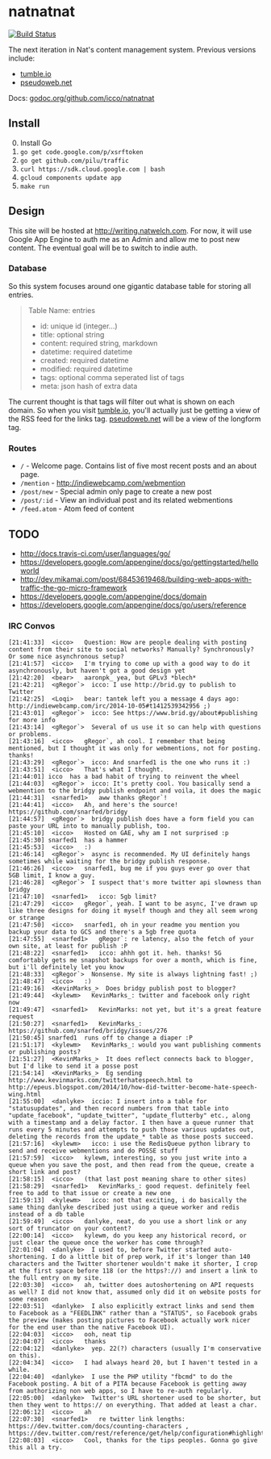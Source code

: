 # natnatnat

[![Build Status](https://travis-ci.org/icco/natnatnat.svg?branch=master)](https://travis-ci.org/icco/natnatnat)

The next iteration in Nat's content management system. Previous versions include:

 * [tumble.io](http://github.com/icco/tumble)
 * [pseudoweb.net](http://github.com/icco/pseudoweb)

Docs: [godoc.org/github.com/icco/natnatnat](https://godoc.org/github.com/icco/natnatnat)

## Install

 0. Install Go
 1. `go get code.google.com/p/xsrftoken`
 2. `go get github.com/pilu/traffic`
 3. `curl https://sdk.cloud.google.com | bash`
 4. `gcloud components update app`
 5. `make run`

## Design

This site will be hosted at <http://writing.natwelch.com>. For now, it will use Google App Engine to auth me as an Admin and allow me to post new content. The eventual goal will be to switch to indie auth.

### Database

So this system focuses around one gigantic database table for storing all entries.

 > Table Name: entries
 >  - id: unique id (integer...)
 >  - title: optional string
 >  - content: required string, markdown
 >  - datetime: required datetime
 >  - created: required datetime
 >  - modified: required datetime
 >  - tags: optional comma seperated list of tags
 >  - meta: json hash of extra data

The current thought is that tags will filter out what is shown on each domain. So when you visit [tumble.io](http://tumble.io), you'll actually just be getting a view of the RSS feed for the links tag. [pseudoweb.net](http://pseudoweb.net) will be a view of the longform tag.

### Routes

 * `/` - Welcome page. Contains list of five most recent posts and an about page.
 * `/mention` - http://indiewebcamp.com/webmention
 * `/post/new` - Special admin only page to create a new post
 * `/post/:id` - View an individual post and its related webmentions
 * `/feed.atom` - Atom feed of content

## TODO

 * http://docs.travis-ci.com/user/languages/go/
 * https://developers.google.com/appengine/docs/go/gettingstarted/helloworld
 * http://dev.mikamai.com/post/68453619468/building-web-apps-with-traffic-the-go-micro-framework
 * https://developers.google.com/appengine/docs/domain
 * https://developers.google.com/appengine/docs/go/users/reference

### IRC Convos

```
[21:41:33]  <icco>   Question: How are people dealing with posting content from their site to social networks? Manually? Synchronously? Or some nice asynchronous setup?
[21:41:57]  <icco>   I'm trying to come up with a good way to do it asynchronously, but haven't got a good design yet
[21:42:20]  <bear>   aaronpk_ yea, but GPLv3 *blech*
[21:42:21]  <gRegor`>  icco: I use http://brid.gy to publish to Twitter
[21:42:25]  <Loqi>   bear: tantek left you a message 4 days ago: http://indiewebcamp.com/irc/2014-10-05#t1412539342956 ;)
[21:43:01]  <gRegor`>  icco: See https://www.brid.gy/about#publishing for more info
[21:43:14]  <gRegor`>  Several of us use it so can help with questions or problems.
[21:43:16]  <icco>   gRegor`, ah cool. I remember that being mentioned, but I thought it was only for webmentions, not for posting. thanks!
[21:43:29]  <gRegor`>  icco: And snarfed1 is the one who runs it :)
[21:43:51]  <icco>   That's what I thought.
[21:44:01] icco  has a bad habit of trying to reinvent the wheel
[21:44:03]  <gRegor`>  icco: It's pretty cool. You basically send a webmention to the bridgy publish endpoint and voila, it does the magic
[21:44:31]  <snarfed1>   aww thanks gRegor`!
[21:44:41]  <icco>   Ah, and here's the source! https://github.com/snarfed/bridgy
[21:44:57]  <gRegor`>  bridgy publish does have a form field you can paste your URL into to manually publish, too.
[21:45:10]  <icco>   Hosted on GAE, why am I not surprised :p
[21:45:30] snarfed1  has a hammer
[21:45:53]  <icco>   :)
[21:46:14]  <gRegor`>  async is recommended. My UI definitely hangs sometimes while waiting for the bridgy publish response.
[21:46:26]  <icco>   snarfed1, bug me if you guys ever go over that 5GB limit, I know a guy.
[21:46:28]  <gRegor`>  I suspect that's more twitter api slowness than bridgy
[21:47:10]  <snarfed1>   icco: 5gb limit?
[21:47:29]  <icco>   gRegor`, yeah. I want to be async, I've drawn up like three designs for doing it myself though and they all seem wrong or strange
[21:47:50]  <icco>   snarfed1, oh in your readme you mention you backup your data to GCS and there's a 5gb free quota
[21:47:55]  <snarfed1>   gRegor`: re latency, also the fetch of your own site, at least for publish :P
[21:48:22]  <snarfed1>   icco: ahhh got it. heh. thanks! 5G comfortably gets me snapshot backups for over a month, which is fine, but i'll definitely let you know
[21:48:33]  <gRegor`>  Nonsense. My site is always lightning fast! ;)
[21:48:47]  <icco>   :)
[21:49:16]  <KevinMarks_>  Does bridgy publish post to blogger?
[21:49:44]  <kylewm>   KevinMarks_: twitter and facebook only right now
[21:49:47]  <snarfed1>   KevinMarks: not yet, but it's a great feature request
[21:50:27]  <snarfed1>   KevinMarks_: https://github.com/snarfed/bridgy/issues/276
[21:50:45] snarfed1  runs off to change a diaper :P
[21:51:17]  <kylewm>   KevinMarks_: would you want publishing comments or publishing posts?
[21:51:27]  <KevinMarks_>  It does reflect connects back to blogger, but I'd like to send it a posse post
[21:54:14]  <KevinMarks_>  Eg sending http://www.kevinmarks.com/twitterhatespeech.html to http://epeus.blogspot.com/2014/10/how-did-twitter-become-hate-speech-wing.html
[21:55:00]  <danlyke>  iccio: I insert into a table for "statusupdates", and then record numbers from that table into "update_facebook", "update_twitter", "update_flutterby" etc., along with a timestamp and a delay factor. I then have a queue runner that runs every 5 minutes and attempts to push those various updates out, deleting the records from the update_* table as those posts succeed.
[21:57:16]  <kylewm>   icco: i use the RedisQueue python library to send and receive webmentions and do POSSE stuff
[21:57:59]  <icco>   kylewm, interesting, so you just write into a queue when you save the post, and then read from the queue, create a short link and post?
[21:58:15]  <icco>   (that last post meaning share to other sites)
[21:58:29]  <snarfed1>   KevinMarks_: good request. definitely feel free to add to that issue or create a new one
[21:59:13]  <kylewm>   icco: not that exciting, i do basically the same thing danlyke described just using a queue worker and redis instead of a db table
[21:59:49]  <icco>   danlyke, neat, do you use a short link or any sort of truncator on your content?
[22:00:14]  <icco>   kylewm, do you keep any historical record, or just clear the queue once the worker has come through?
[22:01:04]  <danlyke>  I used to, before Twitter started auto-shortening. I do a little bit of prep work, if it's longer than 140 characters and the Twitter shortener wouldn't make it shorter, I crop at the first space before 118 (or the https?://) and insert a link to the full entry on my site.
[22:03:30]  <icco>   ah, twitter does autoshortening on API requests as well? I did not know that, assumed only did it on website posts for some reason
[22:03:51]  <danlyke>  I also explicitly extract links and send them to Facebook as a "FEEDLINK" rather than a "STATUS", so Facebook grabs the preview (makes posting pictures to Facebook actually work nicer for the end user than the native Facebook UI).
[22:04:03]  <icco>   ooh, neat tip
[22:04:07]  <icco>   thanks
[22:04:12]  <danlyke>  yep. 22(?) characters (usually I'm conservative on this).
[22:04:34]  <icco>   I had always heard 20, but I haven't tested in a while.
[22:04:40]  <danlyke>  I use the PHP utility "fbcmd" to do the Facebook posting. A bit of a PITA because Facebook is getting away from authorizing non web apps, so I have to re-auth regularly.
[22:05:00]  <danlyke>  Twitter's URL shortener used to be shorter, but then they went to https:// on everything. That added at least a char.
[22:06:12]  <icco>   ah
[22:07:30]  <snarfed1>   re twitter link lengths: https://dev.twitter.com/docs/counting-characters , https://dev.twitter.com/rest/reference/get/help/configuration#highlighter_933136
[22:08:03]  <icco>   Cool, thanks for the tips peoples. Gonna go give this all a try.
```

